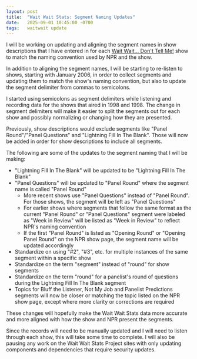 ```yaml
---
layout: post
title:  "Wait Wait Stats: Segment Naming Updates"
date:   2025-09-01 10:45:00 -0700
tags:   waitwait update
---
```


I will be working on updating and aligning the segment names in show descriptions that I have entered in for each [Wait Wait... Don't Tell Me!](https://waitwait.npr.org/) show to match the naming convention used by NPR and the show.

In addition to aligning the segment names, I will be starting to re-listen to shows, starting with January 2006, in order to collect segments and updating them to match the show's naming convention, but also to update the segment delimiter from commas to semicolons.

I started using semicolons as segment delimiters while listening and recording data for the shows that aired in 1998 and 1998. The change in segment delimiters will make it easier to split the segments out for each show and possibly normalizing or changing how they are presented.

Previously, show descriptions would exclude segments like "Panel Round"/"Panel Questions" and "Lightning Fill In The Blank". Those will now be added in order for show descriptions to include all segments.

The following are some of the updates to the segment naming that I will be making:

* "Lightning Fill In The Blank" will be updated to be "Lightning Fill In The Blank"
* "Panel Questions" will be updated to "Panel Round" where the segment name is called "Panel Round"
  * More recent shows use "Panel Questions" instead of "Panel Round". For those shows, the segment will be left as "Panel Questions"
  * For earlier shows where segments that follow the same format as the current "Panel Round" or "Panel Questions" segment were labeled as "Week in Review" will be listed as "Week in Review" to reflect NPR's naming convention
  * If the first "Panel Round" is listed as "Opening Round" or "Opening Panel Round" on the NPR show page, the segment name will be updated accordingly
* Standardize on using "#2", "#3", etc. for multiple instances of the same segment within a specific show
* Standardize on the term "segment" instead of "round" for show segments
* Standardize on the term "round" for a panelist's round of questions during the Lightning Fill In The Blank segment
* Topics for Bluff the Listener, Not My Job and Panelist Predictions segments will now be closer or matching the topic listed on the NPR show page, except where more clarity or corrections are required

These changes will hopefully make the Wait Wait Stats data more accurate and more aligned with how the show and NPR present the segments.

Since the records will need to be manually updated and I will need to listen through each show, this will take some time to complete. I will also be pausing any work on the Wait Wait Stats Project sites with only updating components and dependencies that require security updates.
